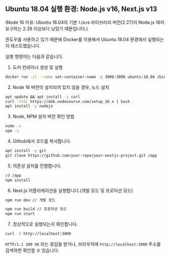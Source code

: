 ## Ubuntu 18.04 실행 환경: **Node.js v16, Next.js v13** <br/>
(Node 16 이유: Ubuntu 18.04의 기본 `libc6` 라이브러리 버전(2.27)이 Node.js 18이 요구하는 2.28 이상보다 낮았기 때문입니다.)

윈도우를 사용하고 있기 때문에 Docker를 이용해서 Ubuntu 18.04 환경에서 실행되는지 테스트했습니다. 

실행 명령어는 다음과 같습니다. 

1. 도커 컨테이너 생성 및 실행
   
```bash
docker run -it --name set-container-name -p 3000:3000 ubuntu:18.04 /bin/bash
```

2. Node 16 버전이 설치되어 있지 않을 경우, 노드 설치

```bash
apt update && apt install -y curl
curl -fsSL https://deb.nodesource.com/setup_16.x | bash -
apt install -y nodejs
```

3. Node, NPM 설치 버전 확인 방법

```bash
node -v
npm -v
```

4. Github에서 코드를 복사합니다.

```bash
apt install -y git
git clone https://github.com/your-repo/your-nextjs-project.git /app
```

5. 의존성 설치를 진행합니다.

```bash
cd /app
npm install
```

6. Next.js 어플리케이션을 실행합니다.(개발 모드 및 프로덕션 모드)

```bash
npm run dev // 개발 모드

npm run build // 프로덕션 모드
npm run start

```

7. 정상적으로 실행되는지 확인합니다.

```bash
curl -I http://localhost:3000
```

`HTTP/1.1 200 OK` 라는 응답을 받거나, 브라우저에 `http://localhost:3000` 주소를 검색하면 확인할 수 있습니다.
